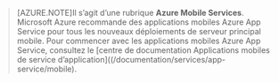 >[AZURE.NOTE]Il s’agit d’une rubrique **Azure Mobile Services**. Microsoft Azure recommande des applications mobiles Azure App Service pour tous les nouveaux déploiements de serveur principal mobile. Pour commencer avec les applications mobiles Azure App Service, consultez le [centre de documentation Applications mobiles de service d’application]((/documentation/services/app-service/mobile).

<!---HONumber=Nov15_HO4-->